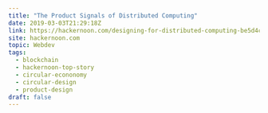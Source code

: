 ```yaml
---
title: "The Product Signals of Distributed Computing"
date: 2019-03-03T21:29:18Z
link: https://hackernoon.com/designing-for-distributed-computing-be5d4c1ab2a1?source=rss----3a8144eabfe3---4
site: hackernoon.com
topic: Webdev
tags:
  - blockchain
  - hackernoon-top-story
  - circular-econonomy
  - circular-design
  - product-design
draft: false
---
```

